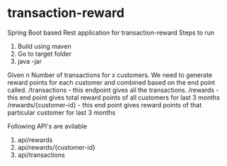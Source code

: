 # transaction-reward
Spring Boot based Rest application for transaction-reward 
Steps to run
  1. Build using maven
  2. Go to target folder
  3. java -jar <jar-file>
  
Given n Number of transactions for  x customers. We need to generate reward points for each customer and combined based on the end point called.
/transactions - this endpoint gives all the transactions.
/rewards - this end point gives total reward points of all customers for last 3 months
/rewards/{customer-id} - this end point gives reward points of that particular customer for last 3 months
  
Following API's are avilable 
  1. api/rewards
  2. api/rewards/{customer-id}
  3. api/transactions 
